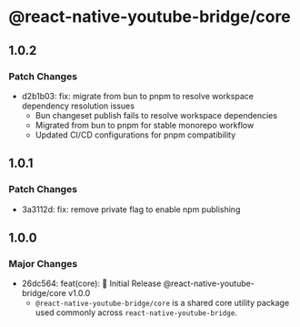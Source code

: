 # @react-native-youtube-bridge/core

## 1.0.2

### Patch Changes

- d2b1b03: fix: migrate from bun to pnpm to resolve workspace dependency resolution issues
  - Bun changeset publish fails to resolve workspace dependencies
  - Migrated from bun to pnpm for stable monorepo workflow
  - Updated CI/CD configurations for pnpm compatibility

## 1.0.1

### Patch Changes

- 3a3112d: fix: remove private flag to enable npm publishing

## 1.0.0

### Major Changes

- 26dc564: feat(core): 🎉 Initial Release @react-native-youtube-bridge/core v1.0.0
  - `@react-native-youtube-bridge/core` is a shared core utility package used commonly across `react-native-youtube-bridge`.
